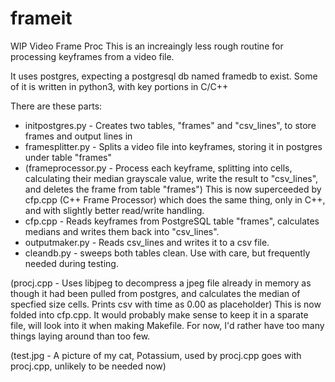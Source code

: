 # frameit
WIP Video Frame Proc
This is an increaingly less rough routine for processing keyframes from a video file.

It uses postgres, expecting a postgresql db named framedb to exist.
Some of it is written in python3, with key portions in C/C++

There are these parts:

* initpostgres.py - Creates two tables, "frames" and "csv_lines", to store frames and output lines in
* framesplitter.py - Splits a video file into keyframes, storing it in postgres under table "frames"
* (frameprocessor.py - Process each keyframe, splitting into cells, calculating their median grayscale value, write the result to "csv_lines", and deletes the frame from table "frames") This is now superceeded by cfp.cpp (C++ Frame Processor) which does the same thing, only in C++, and with slightly better read/write handling.
* cfp.cpp - Reads keyframes from PostgreSQL table "frames", calculates medians and writes them back into "csv_lines".
* outputmaker.py - Reads csv_lines and writes it to a csv file.
* cleandb.py - sweeps both tables clean. Use with care, but frequently needed during testing.

(procj.cpp - Uses libjpeg to decompress a jpeg file already in memory as though it had been pulled from postgres, and calculates the median of specfied size cells. Prints csv with time as 0.00 as placeholder) This is now folded into cfp.cpp. It would probably make sense to keep it in a sparate file, will look into it when making Makefile. For now, I'd rather have too many things laying around than too few.

(test.jpg - A picture of my cat, Potassium, used by procj.cpp goes with procj.cpp, unlikely to be needed now)
